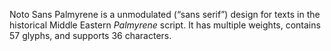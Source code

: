 Noto Sans Palmyrene is a unmodulated (“sans serif”) design for texts in the historical Middle Eastern _Palmyrene_ script. It has multiple weights, contains 57 glyphs, and supports 36 characters.